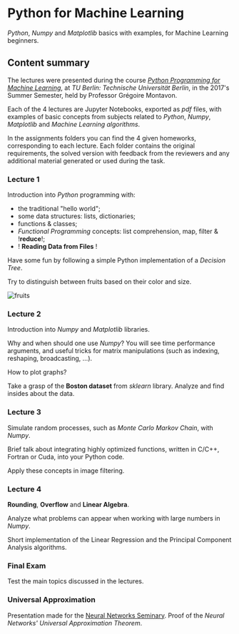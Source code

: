 # Python for Machine Learning

_Python_, _Numpy_ and _Matplotlib_ basics with examples,
for Machine Learning beginners.

## Content summary

The lectures were presented during the course 
_[Python Programming for Machine Learning](https://wiki.ml.tu-berlin.de/wiki/Main/SS17_PythonKurs)_,
at _TU Berlin: Technische Universität Berlin_, in the 2017's Summer Semester,
held by Professor Grégoire Montavon. 

Each of the 4 lectures are Jupyter Notebooks, exported as _pdf_ files,
with examples of basic concepts from subjects related to 
_Python_, _Numpy_, _Matplotlib_ and _Machine Learning algorithms_.

In the assignments folders you can find the 4 given homeworks,
corresponding to each lecture.
Each folder contains the original requirements, 
the solved version with feedback from the reviewers
and any additional material generated or used during the task.

### Lecture 1

Introduction into _Python_ programming with:
  - the traditional "hello world";
  - some data structures: lists, dictionaries;
  - functions & classes;
  - _Functional Programming_ concepts: 
  list comprehension, map, filter & !__reduce__!;
  - ! __Reading Data from Files__ !
 
Have some fun by following a simple Python implementation 
of a _Decision Tree_. 

Try to distinguish between fruits based on their color and size. 

![fruits](https://encrypted-tbn0.gstatic.com/images?q=tbn:ANd9GcQuZiVbTu0lVPFmiyxG_mQQSPEImin7o1mkoD0Zx4c-y0o1A-su7w)


### Lecture 2

Introduction into _Numpy_ and _Matplotlib_ libraries.

Why and when should one use _Numpy_? You will see time performance arguments,
and useful tricks for matrix manipulations 
(such as indexing, reshaping, broadcasting, ...).

How to plot graphs?

Take a grasp of the __Boston dataset__  from _sklearn_ library. 
Analyze and find insides about the data. 


### Lecture 3

Simulate random processes, such as _Monte Carlo Markov Chain_, with _Numpy_.

Brief talk about integrating highly optimized functions,
written in C/C++, Fortran or Cuda, into your Python code.

Apply these concepts in image filtering.

### Lecture 4

__Rounding__, __Overflow__ and __Linear Algebra__.

Analyze what problems can appear when working with large numbers in _Numpy_.

Short implementation of the Linear Regression 
and the Principal Component Analysis algorithms.

### Final Exam

Test the main topics discussed in the lectures.

### Universal Approximation

Presentation made for the 
[Neural Networks Seminary](http://wiki.ml.tu-berlin.de/wiki/Main/SS17_NN). 
Proof of the _Neural Networks' Universal Approximation Theorem_.
